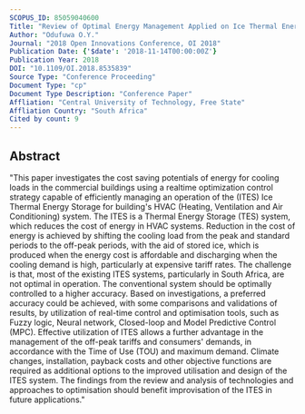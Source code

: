 ```yaml
---
SCOPUS_ID: 85059040600
Title: "Review of Optimal Energy Management Applied on Ice Thermal Energy Storage for an Air Conditioning System in Commercial Buildings"
Author: "Odufuwa O.Y."
Journal: "2018 Open Innovations Conference, OI 2018"
Publication Date: {'$date': '2018-11-14T00:00:00Z'}
Publication Year: 2018
DOI: "10.1109/OI.2018.8535839"
Source Type: "Conference Proceeding"
Document Type: "cp"
Document Type Description: "Conference Paper"
Affliation: "Central University of Technology, Free State"
Affliation Country: "South Africa"
Cited by count: 9
---
```


## Abstract
"This paper investigates the cost saving potentials of energy for cooling loads in the commercial buildings using a realtime optimization control strategy capable of efficiently managing an operation of the (ITES) Ice Thermal Energy Storage for building's HVAC (Heating, Ventilation and Air Conditioning) system. The ITES is a Thermal Energy Storage (TES) system, which reduces the cost of energy in HVAC systems. Reduction in the cost of energy is achieved by shifting the cooling load from the peak and standard periods to the off-peak periods, with the aid of stored ice, which is produced when the energy cost is affordable and discharging when the cooling demand is high, particularly at expensive tariff rates. The challenge is that, most of the existing ITES systems, particularly in South Africa, are not optimal in operation. The conventional system should be optimally controlled to a higher accuracy. Based on investigations, a preferred accuracy could be achieved, with some comparisons and validations of results, by utilization of real-time control and optimisation tools, such as Fuzzy logic, Neural network, Closed-loop and Model Predictive Control (MPC). Effective utilization of ITES allows a further advantage in the management of the off-peak tariffs and consumers' demands, in accordance with the Time of Use (TOU) and maximum demand. Climate changes, installation, payback costs and other objective functions are required as additional options to the improved utilisation and design of the ITES system. The findings from the review and analysis of technologies and approaches to optimisation should benefit improvisation of the ITES in future applications."
